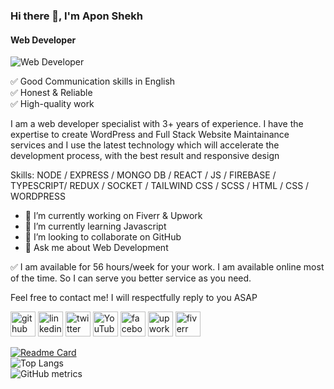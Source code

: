 ### Hi there 👋, I'm Apon Shekh
#### Web Developer
![Web Developer](https://media.licdn.com/dms/image/D5616AQHAd5bJlgZiiQ/profile-displaybackgroundimage-shrink_350_1400/0/1698394851020?e=1709164800&v=beta&t=SdE3FpInyioW2nB9TqFaxbZS9bW4z3S25WTDtCn51wA)

✅ Good Communication skills in English\
✅ Honest & Reliable\
✅ High-quality work

I am a web developer specialist with 3+ years of experience. I have the expertise to create WordPress and Full Stack Website Maintainance services and I use the latest technology which will accelerate the development process, with the best result and responsive design

Skills: NODE / EXPRESS / MONGO DB / REACT / JS / FIREBASE / TYPESCRIPT/ REDUX / SOCKET / TAILWIND CSS / SCSS / HTML / CSS / WORDPRESS

- 🔭 I’m currently working on Fiverr & Upwork 
- 🌱 I’m currently learning Javascript 
- 👯 I’m looking to collaborate on GitHub 
- 💬 Ask me about Web Development

✅ I am available for 56 hours/week for your work. I am available online most of the time. So I can serve you better service as you need.

Feel free to contact me! I will respectfully reply to you ASAP


[<img src='https://cdn.jsdelivr.net/npm/simple-icons@3.0.1/icons/github.svg' alt='github' height='40'>](https://github.com/AponShekh420)  [<img src='https://cdn.jsdelivr.net/npm/simple-icons@3.0.1/icons/linkedin.svg' alt='linkedin' height='40'>](https://www.linkedin.com/in/apon-shekh-1047a6182/)  [<img src='https://cdn.jsdelivr.net/npm/simple-icons@3.0.1/icons/twitter.svg' alt='twitter' height='40'>](https://twitter.com/shekh_apon)  [<img src='https://cdn.jsdelivr.net/npm/simple-icons@3.0.1/icons/youtube.svg' alt='YouTube' height='40'>](https://www.youtube.com/channel/APONSHEKH) [<img src='https://cdn.jsdelivr.net/npm/simple-icons@3.0.1/icons/facebook.svg' alt='facebook' height='40'>](https://www.facebook.com/freelancer.apon.shekh)  [<img src='https://cdn.jsdelivr.net/npm/simple-icons@3.0.1/icons/upwork.svg' alt='upwork' height='40'>](https://www.upwork.com/freelancers/~01f3627c5e77d2c879)  [<img src='https://cdn.jsdelivr.net/npm/simple-icons@3.0.1/icons/fiverr.svg' alt='fiverr' height='40'>](https://www.fiverr.com/aponshekh420)  



[![Readme Card](https://github-readme-stats.vercel.app/api/pin/?username=anuraghazra&repo=github-readme-stats)](https://github.com/anuraghazra/github-readme-stats)\
![Top Langs](https://github-readme-stats.vercel.app/api/top-langs/?username=anuraghazra&layout=compact)\
![GitHub metrics](https://metrics.lecoq.io/AponShekh420)  

